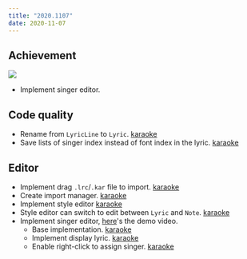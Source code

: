 ```yaml
---
title: "2020.1107"
date: 2020-11-07
---
```


## Achievement

![](res/singer-editor.png)

- Implement singer editor.

## Code quality

- Rename from `LyricLine` to `Lyric`. [karaoke](#227@andy840119)
- Save lists of singer index instead of font index in the lyric. [karaoke](#240@andy840119)

## Editor

- Implement drag `.lrc`/`.kar` file to import. [karaoke](#230@andy840119)
- Create import manager. [karaoke](#232@andy840119)
- Implement style editor [karaoke](#225@andy840119)
- Style editor can switch to edit between `Lyric` and `Note`. [karaoke](#233@andy840119)
- Implement singer editor, [here](https://youtu.be/Dc-M3jZO_LI)'s the demo video.
  - Base implementation. [karaoke](#234@andy840119)
  - Implement display lyric. [karaoke](#238@andy840119)
  - Enable right-click to assign singer. [karaoke](#241@andy840119)

